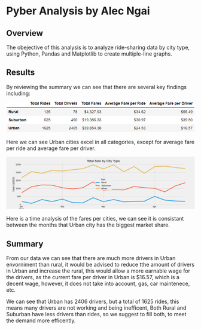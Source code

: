 # Pyber Analysis by Alec Ngai

## Overview

The obejective of this analysis is to analyze ride-sharing data by city type, using Python, Pandas and Matplotlib to create multiple-line graphs. 

## Results

By reviewing the summary we can see that there are several key findings including:

![Summary](https://github.com/alecngai/05_Pybar_Analysis/blob/main/Analysis/Pyber_Summary.png)

Here we can see Urban cities excel in all categories, except for average fare per ride and average fare per driver. 

![Total Fare](https://github.com/alecngai/05_Pybar_Analysis/blob/main/Analysis/Pyber_fare_summary.png)

Here is a time analysis of the fares per cities, we can see it is consistant between the months that Urban city has the biggest market share. 

## Summary

From our data we can see that there are much more drivers in Urban envorniment than rural, it would be advised to reduce tthe amount of drivers in Urban and increase the rural, this would allow a more earnable wage for the drivers, as the current fare per driver in Urban is $16.57,  which is a decent wage, however, it does not take into account, gas, car maintenece, etc. 

We can see that Urban has 2406 drivers, but a total of 1625 rides, this means many drivers are not working and being inefficent, Both Rural and  Suburban have less drivers than rides, so we suggest to fill both, to meet the demand more efficently. 